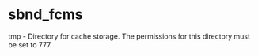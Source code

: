 sbnd_fcms
=========

tmp - Directory for cache storage. The permissions for this directory must be set to 777.